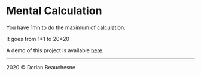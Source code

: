 # Mental Calculation

You have 1mn to do the maximum of calculation.

It goes from 1\*1 to 20\*20

A demo of this project is available [here](https://d0rianb.github.io/mental-calculation/).

* * *

2020 &copy; Dorian Beauchesne
